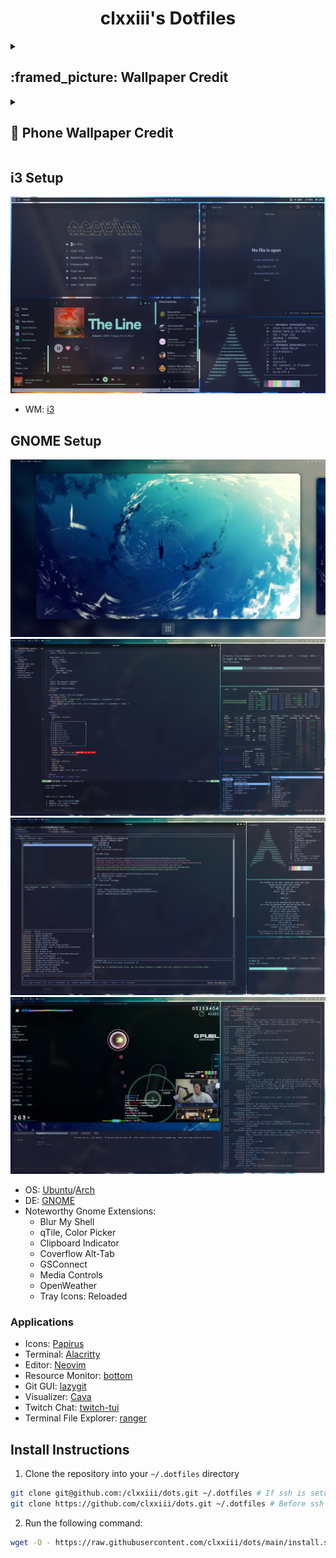 <div align="center">
<h1>clxxiii's Dotfiles</h1>
</div>

<details>
  <summary><h2>:framed_picture: Wallpaper Credit</h2></summary>
  
  | Wallpaper | Credit |
  | :-------: | ------ |
  | ![Wallpaper](https://github.com/clxxiii/dots/blob/main/Wallpapers/93552201_p0_master1200.jpg?raw=true) | [@huashiJW](https://twitter.com/huashiJW) |
  | ![Wallpaper](https://github.com/clxxiii/dots/blob/main/Wallpapers/94444759_p0_master1200.jpg?raw=true) | [@huashiJW](https://twitter.com/huashiJW) |
  | ![Wallpaper](https://github.com/clxxiii/dots/blob/main/Wallpapers/96404461_p0_master1200.jpg?raw=true) | [@huashiJW](https://twitter.com/huashiJW) |
  | ![Wallpaper](https://github.com/clxxiii/dots/blob/main/Wallpapers/96981854_p0_master1200.jpg?raw=true) | [@huashiJW](https://twitter.com/huashiJW) |
  | ![Wallpaper](https://github.com/clxxiii/dots/blob/main/Wallpapers/97694352_p0_master1200.jpg?raw=true) | [@huashiJW](https://twitter.com/huashiJW) |
  | ![Wallpaper](https://github.com/clxxiii/dots/blob/main/Wallpapers/Archlinux-digital-art-Linux-Arch-Linux-tech-1936825.jpg?raw=true) | [0x604](https://wallhaven.cc/w/ym1zx7) |
  | ![Wallpaper](https://github.com/clxxiii/dots/blob/main/Wallpapers/arch-black-4k.png?raw=true) | [Catppuccin Wallpapers](https://github.com/catppuccin/wallpapers) |
  | ![Wallpaper](https://github.com/clxxiii/dots/blob/main/Wallpapers/arch-magenta-blue-1920x1080.png?raw=true) | [Catppuccin Wallpapers](https://github.com/catppuccin/wallpapers) |
  | ![Wallpaper](https://raw.githubusercontent.com/clxxiii/dots/main/Wallpapers/binarymine-dribbble-01.webp) | [Catppuccin Wallpapers](https://github.com/catppuccin/wallpapers) |
  | ![Wallpaper](https://github.com/clxxiii/dots/blob/main/Wallpapers/cat.jpeg?raw=true) | [Max Asabin](https://twitter.com/AsabinArt/status/1623658705580445696) |
  | ![Wallpaper](https://raw.githubusercontent.com/clxxiii/dots/main/Wallpapers/endeavour-black-4k.png) | [Catppuccin Wallpapers](https://github.com/catppuccin/wallpapers) |
  | ![Wallpaper](https://raw.githubusercontent.com/clxxiii/dots/main/Wallpapers/hollow%20knight.jpeg?raw=true) | I'm struggling to find the original artist, [here](https://www.pxfuel.com/en/desktop-wallpaper-qvyhi) is the post that's led me the closest to finding it. |
  | ![Wallpaper](https://raw.githubusercontent.com/clxxiii/dots/main/Wallpapers/ubuntu-linux-minimal-4k-on.jpg?raw=true) | Also struggling to find the artist on this one. [Here's my best guess as to who it is](https://www.reddit.com/r/Ubuntu/comments/sozh71/i_made_some_4k_coloured_ubuntu_logo_wallpapers/). |
  | ![Wallpaper](https://raw.githubusercontent.com/clxxiii/dots/main/Wallpapers/ubuntu-magenta-blue-1920x1080.png?raw=true) | [Catppuccin Wallpapers](https://github.com/catppuccin/wallpapers) |
  | ![Wallpaper](https://raw.githubusercontent.com/clxxiii/dots/main/Wallpapers/wallpaper-red-gradient.png?raw=true) | [vinceliuice](https://github.com/vinceliuice/Fluent-gtk-theme) |
  | ![Wallpaper](https://raw.githubusercontent.com/clxxiii/dots/main/Wallpapers/wallpaper.jpg) | [rmradev](https://www.instagram.com/rmradev/) |
</details>

<details>
  <summary><h2>📱 Phone Wallpaper Credit</h2></summary>
</details>


## i3 Setup

![Arch](https://github.com/clxxiii/dots/blob/main/Screenshots/arch-default.png?raw=true)

- WM: [i3](https://i3wm.org)

## GNOME Setup

![Workspaces](https://github.com/clxxiii/dots/blob/main/Screenshots/Workspaces.png?raw=true)
![Desktop Screenshot](https://github.com/clxxiii/dots/blob/main/Screenshots/Neovim.png?raw=true)
![Desktop Screenshot 2](https://github.com/clxxiii/dots/blob/main/Screenshots/Lazygit.png?raw=true)
![Twitch](https://github.com/clxxiii/dots/blob/main/Screenshots/Twitch.png?raw=true)

- OS: [Ubuntu](https://ubuntu.com)/[Arch](https://archlinux.org)
- DE: [GNOME](https://gnome.org)
- Noteworthy Gnome Extensions:
  - Blur My Shell
  - qTile, Color Picker
  - Clipboard Indicator
  - Coverflow Alt-Tab
  - GSConnect
  - Media Controls
  - OpenWeather
  - Tray Icons: Reloaded

### Applications

- Icons: [Papirus](https://www.gnome-look.org/p/1166289/)
- Terminal: [Alacritty](https://github.com/alacritty/alacritty)
- Editor: [Neovim](https://neovim.io)
- Resource Monitor: [bottom](https://github.com/ClementTsang/bottom)
- Git GUI: [lazygit](https://github.com/jesseduffield/lazygit)
- Visualizer: [Cava](https://github.com/karlstab/cava)
- Twitch Chat: [twitch-tui](https://github.com/Xithrius/twitch-tui)
- Terminal File Explorer: [ranger](https://github.com/ranger/ranger)

## Install Instructions

1. Clone the repository into your `~/.dotfiles` directory

```bash
git clone git@github.com:/clxxiii/dots.git ~/.dotfiles # If ssh is setup
git clone https://github.com/clxxiii/dots.git ~/.dotfiles # Before ssh setup
```

2. Run the following command:

```bash
wget -O - https://raw.githubusercontent.com/clxxiii/dots/main/install.sh | sh
```
